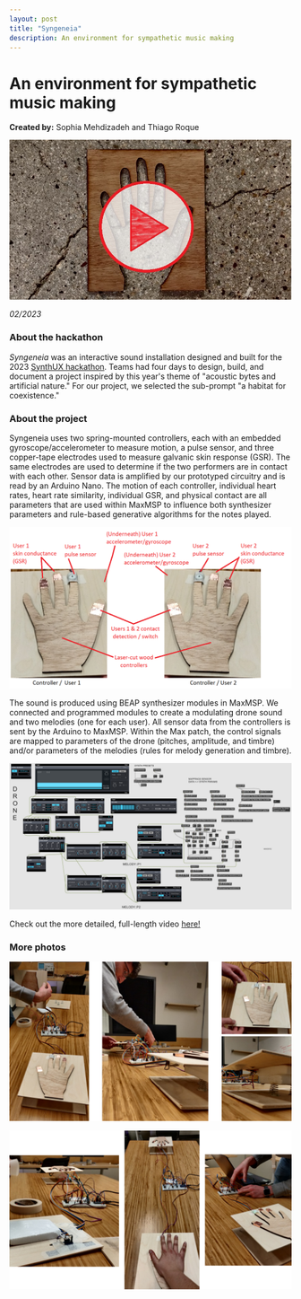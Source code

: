 ```yaml
---
layout: post
title: "Syngeneia"
description: An environment for sympathetic music making
---
```


# An environment for sympathetic music making #

**Created by:** Sophia Mehdizadeh and Thiago Roque

[![Promo video](/assets/images/Capture_Syngeneia.jpg)](https://youtu.be/Ip0Yg3OfSAw)

*02/2023*

### About the hackathon ###

*Syngeneia* was an interactive sound installation designed and built for the 2023 [SynthUX hackathon](https://www.synthux.academy/events/hackathon-2023).
Teams had four days to design, build, and document a project inspired by this year's theme of "acoustic bytes and artificial nature." For our project, we selected
the sub-prompt "a habitat for coexistence."

### About the project ###

Syngeneia uses two spring-mounted controllers, each with an embedded gyroscope/accelerometer to measure motion, a pulse sensor, and three copper-tape electrodes used to measure galvanic skin response (GSR). The same electrodes are used to determine if the two performers are in contact with each other. Sensor data is amplified by our prototyped circuitry and is read by an Arduino Nano. The motion of each controller, individual heart rates, heart rate similarity, individual GSR, and physical contact are all parameters that are used within MaxMSP to influence both synthesizer parameters and rule-based generative algorithms for the notes played.

![diagram](/assets/images/Syngeneia_diagram.png)

The sound is produced using BEAP synthesizer modules in MaxMSP. We connected and programmed modules to create a modulating drone sound and two melodies (one for each user). All sensor data from the controllers is sent by the Arduino to MaxMSP. Within the Max patch, the control signals are mapped to parameters of the drone (pitches, amplitude, and timbre) and/or parameters of the melodies (rules for melody generation and timbre).

![maxpatch](/assets/images/syngeneia_max.png)

Check out the more detailed, full-length video [here!](https://youtu.be/eGP5dM2umB0)

### More photos ###

![syngeneia1](/assets/images/syngeneia1.png)

![syngeneia2](/assets/images/syngeneia2.png)
